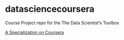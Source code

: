 # datasciencecoursera
Course Project repo for the The Data Scientist’s Toolbox

[A Specialization on Coursera](https://www.coursera.org/specialization/jhudatascience/1) 